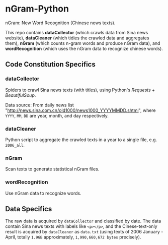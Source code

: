 # nGram-Python
nGram: New Word Recognition (Chinese news texts).

This repo contains **dataCollector** (which crawls data from Sina news website), **dataCleaner** (which tidies the crawled data and aggregates them), **nGram** (which counts n-gram words and produce nGram data), and **wordRecognition** (which uses the nGram data to recognize chinese words).

## Code Constitution Specifics

### dataCollector

Spiders to crawl Sina news texts (with titles), using Python's _Requests_ + _BeautifulSoup_.

Data source:
From daily news list "http://news.sina.com.cn/old1000/news1000_YYYYMMDD.shtml", where `YYYY`, `MM`, `DD` are year, month, and day respectively.

### dataCleaner

Python script to aggregate the crawled texts in a year to a single file, e.g. `2006_all`.

### nGram

Scan texts to generate statistical nGram files.

### wordRecognition

Use nGram data to recognize words.


## Data Specifics

The raw data is acquired by `dataCollector` and classified by date.
The data contain Sina news texts with labels like `<p></p>`, and the Cinese-text-only result
is acquired by `dataCleaner` as `data.txt` (using texts of 2006 January - April, totally
`1.9GB` approximately, `1,990,660,672 bytes` precisely).
